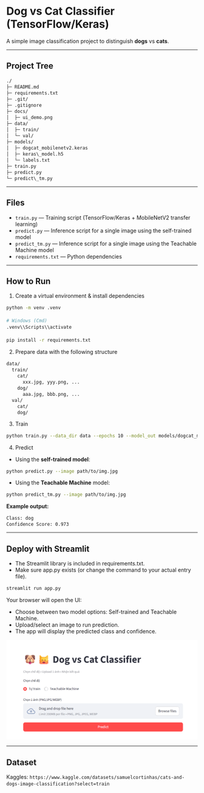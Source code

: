 # Dog vs Cat Classifier (TensorFlow/Keras)

A simple image classification project to distinguish **dogs** vs **cats**.

---

## Project Tree

```
./
├─ README.md
├─ requirements.txt
├─ .git/
├─ .gitignore
├─ docs/
│  ├─ ui_demo.png
├─ data/
│  ├─ train/
│  └─ val/
├─ models/
│  ├─ dogcat_mobilenetv2.keras
│  ├─ keras\_model.h5
│  └─ labels.txt
├─ train.py
├─ predict.py
└─ predict\_tm.py
```

---

## Files

* `train.py` — Training script (TensorFlow/Keras + MobileNetV2 transfer learning)
* `predict.py` — Inference script for a single image using the self-trained model
* `predict_tm.py` — Inference script for a single image using the Teachable Machine model
* `requirements.txt` — Python dependencies

---

## How to Run

1. Create a virtual environment & install dependencies

```bash
python -m venv .venv

# Windows (Cmd)
.venv\\Scripts\\activate

pip install -r requirements.txt
```

2. Prepare data with the following structure

```
data/
  train/
    cat/
      xxx.jpg, yyy.png, ...
    dog/
      aaa.jpg, bbb.png, ...
  val/
    cat/
    dog/
```

3. Train

```bash
python train.py --data_dir data --epochs 10 --model_out models/dogcat_mobilenetv2.keras
```

4. Predict

* Using the **self-trained model**:

```bash
python predict.py --image path/to/img.jpg
```

* Using the **Teachable Machine** model:

```bash
python predict_tm.py --image path/to/img.jpg
```

**Example output:**

```
Class: dog
Confidence Score: 0.973
```

---

## Deploy with Streamlit

* The Streamlit library is included in requirements.txt.
* Make sure app.py exists (or change the command to your actual entry file).

```bash
streamlit run app.py
```

Your browser will open the UI:
* Choose between two model options: Self-trained and Teachable Machine.
* Upload/select an image to run prediction.
* The app will display the predicted class and confidence.

![Dog vs Cat Classifier UI](docs/ui_demo.png)

---
## Dataset
Kaggles: ```https://www.kaggle.com/datasets/samuelcortinhas/cats-and-dogs-image-classification?select=train```